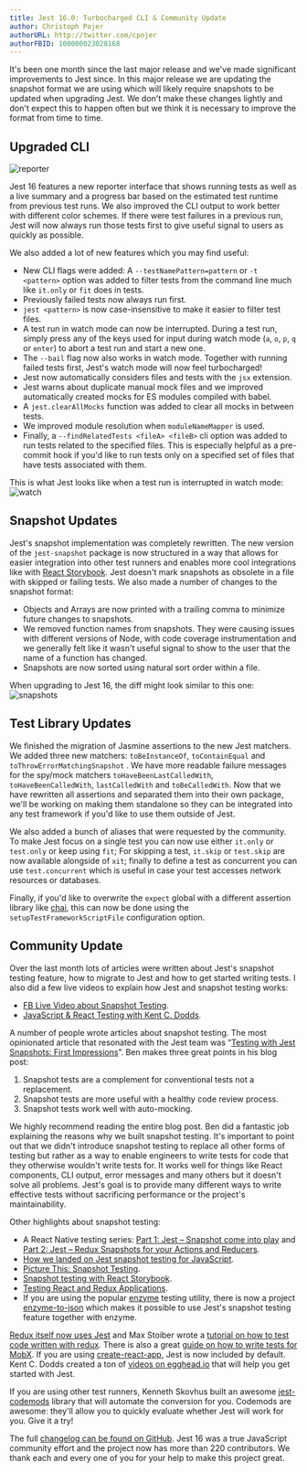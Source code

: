 ```yaml
---
title: Jest 16.0: Turbocharged CLI & Community Update
author: Christoph Pojer
authorURL: http://twitter.com/cpojer
authorFBID: 100000023028168
---
```


It's been one month since the last major release and we've made significant improvements to Jest since. In this major release we are updating the snapshot format we are using which will likely require snapshots to be updated when upgrading Jest. We don't make these changes lightly and don't expect this to happen often but we think it is necessary to improve the format from time to time.

<!--truncate-->

## Upgraded CLI

![reporter](/jest/img/blog/16-reporter.gif)

Jest 16 features a new reporter interface that shows running tests as well as a live summary and a progress bar based on the estimated test runtime from previous test runs. We also improved the CLI output to work better with different color schemes. If there were test failures in a previous run, Jest will now always run those tests first to give useful signal to users as quickly as possible.

We also added a lot of new features which you may find useful:

* New CLI flags were added: A `--testNamePattern=pattern` or `-t <pattern>` option was added to filter tests from the command line much like `it.only` or `fit` does in tests.
* Previously failed tests now always run first.
* `jest <pattern>`  is now case-insensitive to make it easier to filter test files.
* A test run in watch mode can now be interrupted. During a test run, simply press any of the keys used for input during watch mode (`a`, `o`, `p`, `q` or `enter`) to abort a test run and start a new one.
* The `--bail` flag now also works in watch mode. Together with running failed tests first, Jest's watch mode will now feel turbocharged!
* Jest now automatically considers files and tests with the `jsx` extension.
* Jest warns about duplicate manual mock files and we improved automatically created mocks for ES modules compiled with babel.
* A `jest.clearAllMocks` function was added to clear all mocks in between tests.
* We improved module resolution when `moduleNameMapper` is used.
* Finally, a `--findRelatedTests <fileA> <fileB>` cli option was added to run tests related to the specified files. This is especially helpful as a pre-commit hook if you'd like to run tests only on a specified set of files that have tests associated with them.

This is what Jest looks like when a test run is interrupted in watch mode:
![watch](/jest/img/blog/16-watch.gif)

## Snapshot Updates

Jest's snapshot implementation was completely rewritten. The new version of the `jest-snapshot` package is now structured in a way that allows for easier integration into other test runners and enables more cool integrations like with [React Storybook](https://voice.kadira.io/snapshot-testing-in-react-storybook-43b3b71cec4f#.qh4lzcadb). Jest doesn't mark snapshots as obsolete in a file with skipped or failing tests. We also made a number of changes to the snapshot format:

* Objects and Arrays are now printed with a trailing comma to minimize future changes to snapshots.
*  We removed function names from snapshots. They were causing issues with different versions of Node, with code coverage instrumentation and we generally felt like it wasn't useful signal to show to the user that the name of a function has changed.
* Snapshots are now sorted using natural sort order within a file.

When upgrading to Jest 16, the diff might look similar to this one:
![snapshots](/jest/img/blog/16-snapshots.png)

## Test Library Updates

We finished the migration of Jasmine assertions to the new Jest matchers. We added three new matchers: `toBeInstanceOf`, `toContainEqual` and `toThrowErrorMatchingSnapshot` . We have more readable failure messages for the spy/mock matchers `toHaveBeenLastCalledWith`, `toHaveBeenCalledWith`, `lastCalledWith` and `toBeCalledWith`. Now that we have rewritten all assertions and separated them into their own package, we'll be working on making them standalone so they can be integrated into any test framework if you'd like to use them outside of Jest.

We also added a bunch of aliases that were requested by the community. To make Jest focus on a single test you can now use either `it.only` or `test.only` or keep using `fit`; For skipping a test, `it.skip` or `test.skip` are now available alongside of `xit`; finally to define a test as concurrent you can use `test.concurrent` which is useful in case your test accesses network resources or databases.

Finally, if you'd like to overwrite the `expect` global with a different assertion library like [chai](http://chaijs.com/), this can now be done using the `setupTestFrameworkScriptFile` configuration option.

## Community Update

Over the last month lots of articles were written about Jest's snapshot testing feature, how to migrate to Jest and how to get started writing tests. I also did a few live videos to explain how Jest and snapshot testing works:

* [FB Live Video about Snapshot Testing](https://www.facebook.com/react/videos/1035427199869020/).
* [JavaScript & React Testing with Kent C. Dodds](https://www.youtube.com/watch?v=i31VtyJSM-I&feature=youtu.be).

A number of people wrote articles about snapshot testing. The most opinionated article that resonated with the Jest team was “[Testing with Jest Snapshots: First Impressions](http://benmccormick.org/2016/09/19/testing-with-jest-snapshots-first-impressions/)”. Ben makes three great points in his blog post:

1. Snapshot tests are a complement for conventional tests not a replacement.
2. Snapshot tests are more useful with a healthy code review process.
3. Snapshot tests work well with auto-mocking.

We highly recommend reading the entire blog post. Ben did a fantastic job explaining the reasons why we built snapshot testing. It's important to point out that we didn't introduce snapshot testing to replace all other forms of testing but rather as a way to enable engineers to write tests for code that they otherwise wouldn't write tests for. It works well for things like React components, CLI output, error messages and many others but it doesn't solve all problems. Jest's goal is to provide many different ways to write effective tests without sacrificing performance or the project's maintainability.

Other highlights about snapshot testing:

* A React Native testing series: [Part 1: Jest – Snapshot come into play](https://blog.callstack.io/unit-testing-react-native-with-the-new-jest-i-snapshots-come-into-play-68ba19b1b9fe) and [Part 2: Jest – Redux Snapshots for your Actions and Reducers](https://blog.callstack.io/unit-testing-react-native-with-the-new-jest-ii-redux-snapshots-for-your-actions-and-reducers-8559f6f8050b#.putt9eipm).
* [How we landed on Jest snapshot testing for JavaScript](https://blog.grommet.io/post/2016/09/01/how-we-landed-on-jest-snapshot-testing-for-javascript).
* [Picture This: Snapshot Testing](http://guigrpa.github.io/2016/09/27/picture-this-snapshot-testing/).
* [Snapshot testing with React Storybook](https://voice.kadira.io/snapshot-testing-in-react-storybook-43b3b71cec4f).
* [Testing React and Redux Applications](https://medium.com/@ryancollinsio/testing-react-redux-applications-fee79ac0087f#.lyjl7st1n).
* If you are using the popular [enzyme](https://github.com/airbnb/enzyme) testing utility, there is now a project [enzyme-to-json](https://github.com/trayio/enzyme-to-json) which makes it possible to use Jest's snapshot testing feature together with enzyme.

[Redux itself now uses Jest](https://github.com/reactjs/redux/commit/7296d3cba1f5f899bdee5ef6695a8d21149f8d6c) and Max Stoiber wrote a [tutorial on how to test code written with redux](http://academy.plot.ly/react/6-testing/). There is also a great [guide on how to write tests for MobX](https://semaphoreci.com/community/tutorials/how-to-test-react-and-mobx-with-jest). If you are using [create-react-app](https://github.com/facebookincubator/create-react-app), Jest is now included by default. Kent C. Dodds created a ton of [videos on egghead.io](https://egghead.io/lessons/javascript-use-jest-s-snapshot-testing-feature?pl=testing-javascript-with-jest-a36c4074) that will help you get started with Jest.

If you are using other test runners, Kenneth Skovhus built an awesome [jest-codemods](https://github.com/skovhus/jest-codemods) library that will automate the conversion for you. Codemods are awesome: they'll allow you to quickly evaluate whether Jest will work for you. Give it a try!

The full [changelog can be found on GitHub](https://github.com/facebook/jest/blob/master/CHANGELOG.md#jest-1600). Jest 16 was a true JavaScript community effort and the project now has more than 220 contributors. We thank each and every one of you for your help to make this project great.
